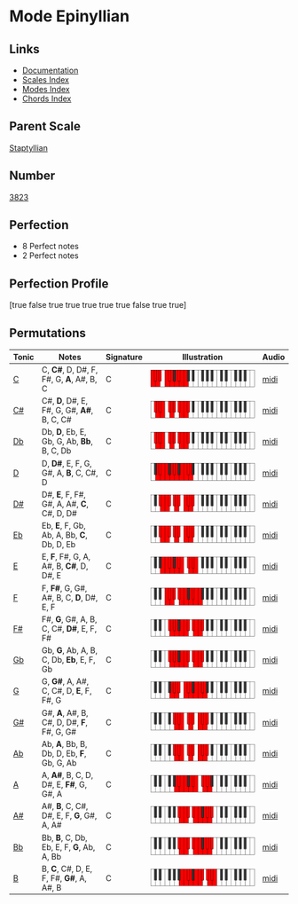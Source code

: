# Mode Epinyllian

## Links

- [Documentation](index.md)
- [Scales Index](Scales.md)
- [Modes Index](Modes.md)
- [Chords Index](Chords.md)

## Parent Scale

[Staptyllian](ScaleStaptyllian.md)

## Number

[3823](https://ianring.com/musictheory/scales/3823)

## Perfection

- 8 Perfect notes
- 2 Perfect notes

## Perfection Profile

[true false true true true true true false true true]

## Permutations

| Tonic | Notes | Signature | Illustration | Audio |
|-------|-------|-----------|--------------|-------|
| [C](ModeCNaturalEpinyllian.md) | C, **C#**, D, D#, F, F#, G, **A**, A#, B, C | C | ![CNaturalEpinyllian](ModeCNaturalEpinyllian.png) | [midi](https://github.com/edipermadi/music/blob/main/docs/ModeCNaturalEpinyllian.mid?raw=true) |
| [C#](ModeCSharpEpinyllian.md) | C#, **D**, D#, E, F#, G, G#, **A#**, B, C, C# | C | ![CSharpEpinyllian](ModeCSharpEpinyllian.png) | [midi](https://github.com/edipermadi/music/blob/main/docs/ModeCSharpEpinyllian.mid?raw=true) |
| [Db](ModeDFlatEpinyllian.md) | Db, **D**, Eb, E, Gb, G, Ab, **Bb**, B, C, Db | C | ![DFlatEpinyllian](ModeDFlatEpinyllian.png) | [midi](https://github.com/edipermadi/music/blob/main/docs/ModeDFlatEpinyllian.mid?raw=true) |
| [D](ModeDNaturalEpinyllian.md) | D, **D#**, E, F, G, G#, A, **B**, C, C#, D | C | ![DNaturalEpinyllian](ModeDNaturalEpinyllian.png) | [midi](https://github.com/edipermadi/music/blob/main/docs/ModeDNaturalEpinyllian.mid?raw=true) |
| [D#](ModeDSharpEpinyllian.md) | D#, **E**, F, F#, G#, A, A#, **C**, C#, D, D# | C | ![DSharpEpinyllian](ModeDSharpEpinyllian.png) | [midi](https://github.com/edipermadi/music/blob/main/docs/ModeDSharpEpinyllian.mid?raw=true) |
| [Eb](ModeEFlatEpinyllian.md) | Eb, **E**, F, Gb, Ab, A, Bb, **C**, Db, D, Eb | C | ![EFlatEpinyllian](ModeEFlatEpinyllian.png) | [midi](https://github.com/edipermadi/music/blob/main/docs/ModeEFlatEpinyllian.mid?raw=true) |
| [E](ModeENaturalEpinyllian.md) | E, **F**, F#, G, A, A#, B, **C#**, D, D#, E | C | ![ENaturalEpinyllian](ModeENaturalEpinyllian.png) | [midi](https://github.com/edipermadi/music/blob/main/docs/ModeENaturalEpinyllian.mid?raw=true) |
| [F](ModeFNaturalEpinyllian.md) | F, **F#**, G, G#, A#, B, C, **D**, D#, E, F | C | ![FNaturalEpinyllian](ModeFNaturalEpinyllian.png) | [midi](https://github.com/edipermadi/music/blob/main/docs/ModeFNaturalEpinyllian.mid?raw=true) |
| [F#](ModeFSharpEpinyllian.md) | F#, **G**, G#, A, B, C, C#, **D#**, E, F, F# | C | ![FSharpEpinyllian](ModeFSharpEpinyllian.png) | [midi](https://github.com/edipermadi/music/blob/main/docs/ModeFSharpEpinyllian.mid?raw=true) |
| [Gb](ModeGFlatEpinyllian.md) | Gb, **G**, Ab, A, B, C, Db, **Eb**, E, F, Gb | C | ![GFlatEpinyllian](ModeGFlatEpinyllian.png) | [midi](https://github.com/edipermadi/music/blob/main/docs/ModeGFlatEpinyllian.mid?raw=true) |
| [G](ModeGNaturalEpinyllian.md) | G, **G#**, A, A#, C, C#, D, **E**, F, F#, G | C | ![GNaturalEpinyllian](ModeGNaturalEpinyllian.png) | [midi](https://github.com/edipermadi/music/blob/main/docs/ModeGNaturalEpinyllian.mid?raw=true) |
| [G#](ModeGSharpEpinyllian.md) | G#, **A**, A#, B, C#, D, D#, **F**, F#, G, G# | C | ![GSharpEpinyllian](ModeGSharpEpinyllian.png) | [midi](https://github.com/edipermadi/music/blob/main/docs/ModeGSharpEpinyllian.mid?raw=true) |
| [Ab](ModeAFlatEpinyllian.md) | Ab, **A**, Bb, B, Db, D, Eb, **F**, Gb, G, Ab | C | ![AFlatEpinyllian](ModeAFlatEpinyllian.png) | [midi](https://github.com/edipermadi/music/blob/main/docs/ModeAFlatEpinyllian.mid?raw=true) |
| [A](ModeANaturalEpinyllian.md) | A, **A#**, B, C, D, D#, E, **F#**, G, G#, A | C | ![ANaturalEpinyllian](ModeANaturalEpinyllian.png) | [midi](https://github.com/edipermadi/music/blob/main/docs/ModeANaturalEpinyllian.mid?raw=true) |
| [A#](ModeASharpEpinyllian.md) | A#, **B**, C, C#, D#, E, F, **G**, G#, A, A# | C | ![ASharpEpinyllian](ModeASharpEpinyllian.png) | [midi](https://github.com/edipermadi/music/blob/main/docs/ModeASharpEpinyllian.mid?raw=true) |
| [Bb](ModeBFlatEpinyllian.md) | Bb, **B**, C, Db, Eb, E, F, **G**, Ab, A, Bb | C | ![BFlatEpinyllian](ModeBFlatEpinyllian.png) | [midi](https://github.com/edipermadi/music/blob/main/docs/ModeBFlatEpinyllian.mid?raw=true) |
| [B](ModeBNaturalEpinyllian.md) | B, **C**, C#, D, E, F, F#, **G#**, A, A#, B | C | ![BNaturalEpinyllian](ModeBNaturalEpinyllian.png) | [midi](https://github.com/edipermadi/music/blob/main/docs/ModeBNaturalEpinyllian.mid?raw=true) |
